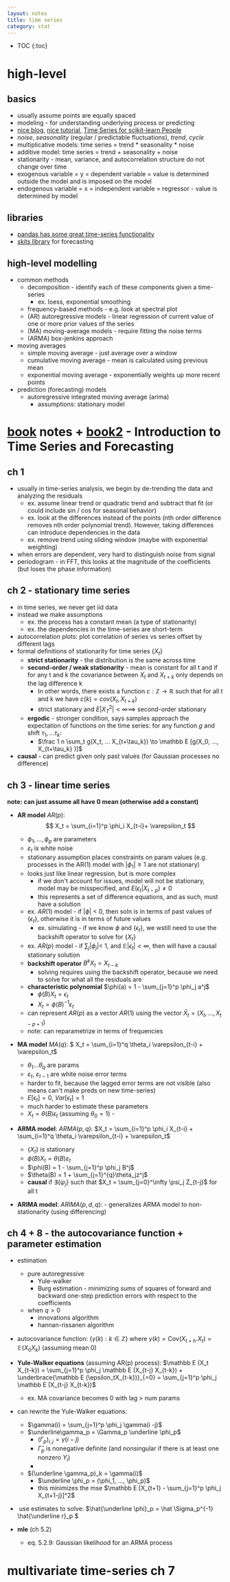 ```yaml
---
layout: notes
title: time series
category: stat
---
```

* TOC
{:toc}

# high-level

## basics

- usually assume points are equally spaced
- modeling - for understanding underlying process or predicting
- [nice blog](https://algorithmia.com/blog/introduction-to-time-series), [nice tutorial](https://www.itl.nist.gov/div898/handbook/pmc/section4/pmc442.htm), [Time Series for scikit-learn People](https://www.ethanrosenthal.com/2018/01/28/time-series-for-scikit-learn-people-part1/)
- *noise*, *seasonality* (regular / predictable fluctuations), *trend*, *cycle*
- multiplicative models: time series = trend * seasonality * noise
- additive model: time series = trend + seasonality + noise
- stationarity - mean, variance, and autocorrelation structure do not change over time
- exogenous variable = y = dependent variable = value is determined outside the model and is imposed on the model
- endogenous variable = x = independent variable = regressor - value is determined by model

## libraries

- [pandas has some great time-series functionality](https://tomaugspurger.github.io/modern-7-timeseries)
- [skits library](https://github.com/EthanRosenthal/skits) for forecasting

## high-level modelling

- common methods
  - decomposition - identify each of these components given a time-series
    - ex. loess, exponential smoothing
  - frequency-based methods - e.g. look at spectral plot
  - (AR) autoregressive models - linear regression of current value of one or more prior values of the series
  - (MA) moving-average models - require fitting the noise terms
  - (ARMA) box-jenkins approach 
- moving averages
  - simple moving average - just average over a window
  - cumulative moving average - mean is calculated using previous mean
  - exponential moving average - exponentially weights up more recent points
- prediction (forecasting) models
  - autoregressive integrated moving average (arima)
    - assumptions: stationary model



# [book](https://www.stat.tamu.edu/~suhasini/teaching673/time_series.pdf) notes + [book2](http://home.iitj.ac.in/~parmod/document/introduction%20time%20series.pdf) - Introduction to Time Series and Forecasting

## ch 1

- usually in time-series analysis, we begin by de-trending the data and analyzing the residuals
  - ex. assume linear trend or quadratic trend and subtract that fit (or could include sin / cos for seasonal behavior)
  - ex. look at the differences instead of the points (nth order difference removes nth order polynomial trend). However, taking differences can introduce dependencies in the data
  - ex. remove trend using sliding window (maybe with exponential weighting)
- when errors are dependent, very hard to distinguish noise from signal
- periodogram - in FFT, this looks at the magnitude of the coefficients (but loses the phase information)

## ch 2 - stationary time series

- in time series, we never get iid data
- instead we make assumptions
  - ex. the process has a constant mean (a type of stationarity)
  - ex. the dependencies in the time-series are short-term
- autocorrelation plots: plot correlation of series vs series offset by different lags
- formal definitions of stationarity for time series $\{X_t\}$
  - **strict stationarity** - the distribution is the same across time
  - **second-order / weak stationarity** -  mean is constant for all t and if for any t and k the covariance between $X_t$ and $X_{t+k}$ only depends on the lag difference k
    - In other words, there exists a function $c: \mathbb Z \to \mathbb R$ such that for all t and k we have $c(k) = cov (X_t, X_{t+k})$
    - strict stationary and $E|X_T^2| < \infty \implies$ second-order stationary
  - **ergodic** - stronger condition, says samples approach the expectation of functions on the time series: for any function $g$ and shift $\tau_1, ... \tau_k$:
    - $\frac 1 n \sum_t g(X_t, ... X_{t+\tau_k}) \to \mathbb E [g(X_0, ..., X_{t+\tau_k} )]$
- **causal** - can predict given only past values (for Gaussian processes no difference)

## ch 3 - linear time series

**note: can just assume all have 0 mean (otherwise add a constant)**

- **AR model** $AR(p)$:  $$ X_t = \sum_{i=1}^p \phi_i X_{t-i}+ \varepsilon_t $$
  - $\phi_1, \ldots, \phi_p$ are parameters
  - $\varepsilon_t$ is white noise
  - stationary assumption places constraints on param values (e.g. processes in the AR(1) model with $|\phi_1| \ge 1$ are not stationary)
  - looks just like linear regression, but is more complex
    - if we don't account for issues, model will not be stationary, model may be misspecified, and $E(\epsilon_t|X_{t-p}) \neq 0$
    - this represents a set of difference equations, and as such, must have a solution
  - ex. $AR(1)$ model - if $|\phi|$ < 0, then soln is in terms of past values of {$\epsilon_t$}, otherwise it is in terms of future values
    - ex. simulating - if we know $\phi$ and $\{\epsilon_t\}$, we wstill need to use the backshift operator to solve for  $\{ X_t \}$
  - ex. $AR(p)$ model - if $\sum_j |\phi_j|$< 1, and $\mathbb E |\epsilon_t| < \infty$, then will have a causal stationary solution
  - **backshift operator** $B^kX_t=X_{t-k}$
    - solving requires using the backshift operator, because we need to solve for what all the residuals are
  - **characteristic polynomial** $\phi(a) = 1 - \sum_{j=1}^p \phi_j a^j$
    - $\phi(B) X_t = \epsilon_t$
    - $X_t=\phi(B)^{-1} \epsilon_t$
  - can represent $AR(p)$ as a vector $AR(1)$ using the vector $\bar X_t = (X_t, ..., X_{t-p+1})$
  - note: can reparametrize in terms of frequencies
- **MA model** $MA(q)$: $ X_t = \sum_{i=1}^q \theta_i \varepsilon_{t-i} + \varepsilon_t$
  - $\theta_1 ... \theta_q$ are params
  - $\varepsilon_t$, $\varepsilon_{t-1}$ are white noise error terms
  - harder to fit, because the lagged error terms are not visible (also means can't make preds on new time-series)
  - $E[\epsilon_t] = 0$, $Var[\epsilon_t] = 1$
  - much harder to estimate these parameters
  - $X_t = \theta (B) \epsilon_t$ (assuming $\theta_0=1$)  - 
- **ARMA model**: $ARMA(p, q)$: $X_t = \sum_{i=1}^p \phi_i X_{t-i} + \sum_{i=1}^q \theta_i \varepsilon_{t-i} + \varepsilon_t$
  - $\{X_t\}$ is stationary
  - $\phi (B) X_t = \theta(B) \varepsilon_t$
  - $\phi(B) = 1 - \sum_{j=1}^p \phi_j B^j$
  - $\theta(B) = 1 + \sum_{j=1}^{q}\theta_jz^j$
  - **causal** if $\exists \{ \psi_j \}$ such that $X_t = \sum_{j=0}^\infty \psi_j Z_{t-j}$ for all t

- **ARIMA model**: $ARIMA(p, d, q)$: - generalizes ARMA model to non-stationarity (using differencing)


## ch 4 + 8 - the autocovariance function + parameter estimation

- estimation
  - pure autoregressive
    - Yule-walker
    - Burg estimation - minimizing sums of squares of forward and backward one-step prediction errors with respect to the coefficients
  - when $q > 0$
    - innovations algorithm
    - hannan-rissanen algorithm
- autocovariance function: {$\gamma(k): k \in \mathbb Z$} where $\gamma(k) = \text{Cov}(X_{t+h}. X_t) =  \mathbb E (X_0 X_k)$ (assuming mean 0)
- **Yule-Walker equations** (assuming AR(p) process): $\mathbb E (X_t X_{t-k}) = \sum_{j=1}^p \phi_j \mathbb E (X_{t-j} X_{t-k}) + \underbrace{\mathbb E (\epsilon_tX_{t-k})}_{=0} = \sum_{j=1}^p \phi_j \mathbb E (X_{t-j} X_{t-k})$
  - ex. MA covariance becomes 0 with lag > num params
- can rewrite the Yule-Walker equations:

  - $\gamma(i) = \sum_{j=1}^p \phi_j \gamma(i -j)$
  - $\underline\gamma_p = \Gamma_p \underline \phi_p$
    - $(\Gamma_p)_{i, j} = \gamma(i - j)$
    - $\hat{\Gamma}_p$ is nonegative definite (and nonsingular if there is at least one nonzero $Y_i$)
    - 
  - $(\underline \gamma_p)_k = \gamma(i)$
    - $\underline \phi_p = (\phi_1, ..., \phi_p)$
    - this minimizes the mse $\mathbb E [X_{t+1} - \sum_{j=1}^p \phi_j X_{t+1-j}]^2$
-  use estimates to solve: $\hat{\underline \phi}_p = \hat \Sigma_p^{-1} \hat{\underline r}_p $

- **mle** (ch 5.2)
  - eq. 5.2.9: Gaussian likelihood for an ARMA process



# multivariate time-series ch 7